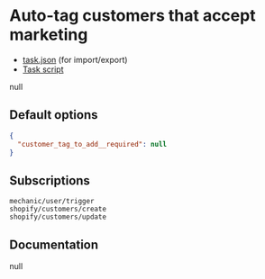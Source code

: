 # Auto-tag customers that accept marketing

* [task.json](../../tasks/auto-tag-customers-that-accept-marketing.json) (for import/export)
* [Task script](./script.liquid)

null

## Default options

```json
{
  "customer_tag_to_add__required": null
}
```

## Subscriptions

```liquid
mechanic/user/trigger
shopify/customers/create
shopify/customers/update
```

## Documentation

null
